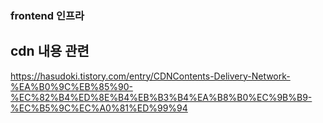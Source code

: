 ### frontend 인프라

## cdn 내용 관련
https://hasudoki.tistory.com/entry/CDNContents-Delivery-Network-%EA%B0%9C%EB%85%90-%EC%82%B4%ED%8E%B4%EB%B3%B4%EA%B8%B0%EC%9B%B9-%EC%B5%9C%EC%A0%81%ED%99%94



